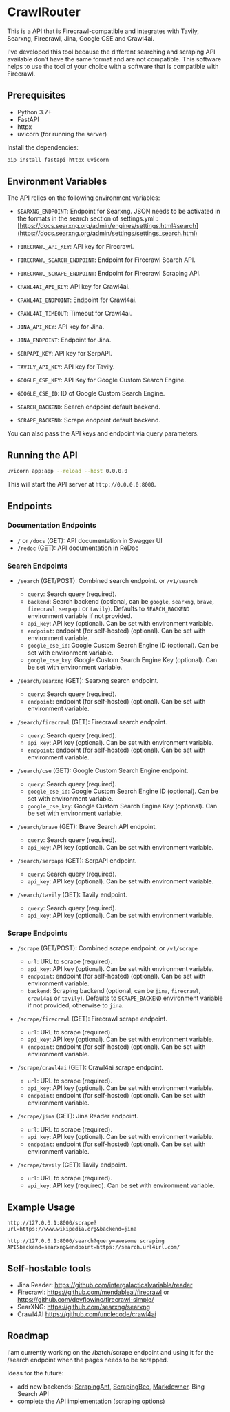 # CrawlRouter

This is a API that is Firecrawl-compatible and integrates with Tavily, Searxng, Firecrawl, Jina, Google CSE and Crawl4ai.

I've developed this tool because the different searching and scraping API available don’t have the same format and are not compatible. This software helps to use the tool of your choice with a software that is compatible with Firecrawl.

## Prerequisites

*   Python 3.7+
*   FastAPI
*   httpx
*   uvicorn (for running the server)

Install the dependencies:

```bash
pip install fastapi httpx uvicorn
```

## Environment Variables

The API relies on the following environment variables:

*   `SEARXNG_ENDPOINT`: Endpoint for Searxng. JSON needs to be activated in the formats in the search section of settings.yml : [https://docs.searxng.org/admin/engines/settings.html#search](https://docs.searxng.org/admin/settings/settings_search.html)

*   `FIRECRAWL_API_KEY`: API key for Firecrawl.
*   `FIRECRAWL_SEARCH_ENDPOINT`: Endpoint for Firecrawl Search API.
*   `FIRECRAWL_SCRAPE_ENDPOINT`: Endpoint for Firecrawl Scraping API.

*   `CRAWL4AI_API_KEY`: API key for Crawl4ai.
*   `CRAWL4AI_ENDPOINT`: Endpoint for Crawl4ai.
*   `CRAWL4AI_TIMEOUT`: Timeout for Crawl4ai.

*   `JINA_API_KEY`: API key for Jina.
*   `JINA_ENDPOINT`: Endpoint for Jina.

*   `SERPAPI_KEY`: API key for SerpAPI.

*   `TAVILY_API_KEY`: API key for Tavily.

*   `GOOGLE_CSE_KEY`: API Key for Google Custom Search Engine.
*   `GOOGLE_CSE_ID`: ID of Google Custom Search Engine.

*   `SEARCH_BACKEND`: Search endpoint default backend.
*   `SCRAPE_BACKEND`: Scrape endpoint default backend.


You can also pass the API keys and endpoint via query parameters.

## Running the API

```bash
uvicorn app:app --reload --host 0.0.0.0
```

This will start the API server at `http://0.0.0.0:8000`.

## Endpoints

### Documentation Endpoints

*   `/` or `/docs` (GET): API documentation in Swagger UI
*   `/redoc` (GET): API documentation in ReDoc

### Search Endpoints

*   `/search` (GET/POST): Combined search endpoint.
    or `/v1/search`
    *   `query`: Search query (required).
    *   `backend`: Search backend (optional, can be `google`, `searxng`, `brave`, `firecrawl`, `serpapi` or `tavily`). Defaults to `SEARCH_BACKEND` environment variable if not provided.
    *   `api_key`: API key (optional). Can be set with environment variable.
    *   `endpoint`: endpoint (for self-hosted) (optional). Can be set with environment variable.
    *  `google_cse_id`: Google Custom Search Engine ID (optional). Can be set with environment variable.
    *  `google_cse_key`: Google Custom Search Engine Key (optional). Can be set with environment variable.

*  `/search/searxng` (GET): Searxng search endpoint.
    *   `query`: Search query (required).
    *   `endpoint`: endpoint (for self-hosted) (optional). Can be set with environment variable.
*  `/search/firecrawl` (GET): Firecrawl search endpoint.
    *   `query`: Search query (required).
    *   `api_key`: API key (optional). Can be set with environment variable.
    *   `endpoint`: endpoint (for self-hosted) (optional). Can be set with environment variable.
* `/search/cse` (GET): Google Custom Search Engine endpoint.
    *  `query`: Search query (required).
    *  `google_cse_id`: Google Custom Search Engine ID (optional). Can be set with environment variable.
    *  `google_cse_key`: Google Custom Search Engine Key (optional). Can be set with environment variable.
*  `/search/brave` (GET): Brave Search API endpoint.
    *   `query`: Search query (required).
    *   `api_key`: API key (optional). Can be set with environment variable.
* `/search/serpapi` (GET): SerpAPI endpoint.
    *   `query`: Search query (required).
    *   `api_key`: API key (optional). Can be set with environment variable.
* `/search/tavily` (GET): Tavily endpoint.
    *   `query`: Search query (required).
    *   `api_key`: API key (optional). Can be set with environment variable.


### Scrape Endpoints

*   `/scrape` (GET/POST): Combined scrape endpoint.
    or `/v1/scrape`
    *   `url`: URL to scrape (required).
    *   `api_key`: API key (optional). Can be set with environment variable.
    *   `endpoint`: endpoint (for self-hosted) (optional). Can be set with environment variable.
    *   `backend`: Scraping backend (optional, can be `jina`, `firecrawl`, `crawl4ai` or `tavily`). Defaults to `SCRAPE_BACKEND` environment variable if not provided, otherwise to `jina`.

*   `/scrape/firecrawl` (GET): Firecrawl scrape endpoint.
    *   `url`: URL to scrape (required).
    *   `api_key`: API key (optional). Can be set with environment variable.
    *   `endpoint`: endpoint (for self-hosted) (optional). Can be set with environment variable.
*   `/scrape/crawl4ai` (GET): Crawl4ai scrape endpoint.
    *   `url`: URL to scrape (required).
    *   `api_key`: API key (optional). Can be set with environment variable.
    *   `endpoint`: endpoint (for self-hosted) (optional). Can be set with environment variable.
*   `/scrape/jina` (GET): Jina Reader endpoint.
    *   `url`: URL to scrape (required).
    *   `api_key`: API key (optional). Can be set with environment variable.
    *   `endpoint`: endpoint (for self-hosted) (optional). Can be set with environment variable.
*   `/scrape/tavily` (GET): Tavily endpoint.
    *   `url`: URL to scrape (required).
    *   `api_key`: API key (required). Can be set with environment variable.

## Example Usage

```
http://127.0.0.1:8000/scrape?url=https://www.wikipedia.org&backend=jina
```
```
http://127.0.0.1:8000/search?query=awesome scraping API&backend=searxng&endpoint=https://search.url4irl.com/
```

## Self-hostable tools
* Jina Reader: https://github.com/intergalacticalvariable/reader
* Firecrawl: https://github.com/mendableai/firecrawl or https://github.com/devflowinc/firecrawl-simple/
* SearXNG: https://github.com/searxng/searxng
* Crawl4AI https://github.com/unclecode/crawl4ai

## Roadmap

I'am currently working on the /batch/scrape endpoint and using it for the /search endpoint when the pages needs to be scrapped.

Ideas for the future:
* add new backends: [ScrapingAnt](https://scrapingant.com/), [ScrapingBee](https://www.scrapingbee.com/), [Markdowner](https://github.com/supermemoryai/markdowner), Bing Search API
* complete the API implementation (scraping options) 
